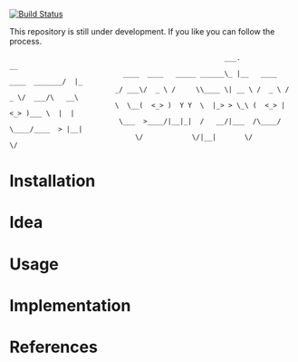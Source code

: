 [![Build Status](https://travis-ci.org/schalkdaniel/compboost.svg?branch=master)](https://travis-ci.org/schalkdaniel/compboost)

This repository is still under development. If you like you can follow the process.

```
                                                     ___.                          __            
                            ____  ____   _____ ______\_ |__   ____   ____  _______/  |_          
                          _/ ___\/  _ \ /     \\____ \| __ \ /  _ \ /  _ \/  ___/\   __\         
                          \  \__(  <_> )  Y Y  \  |_> > \_\ (  <_> |  <_> )___ \  |  |           
                           \___  >____/|__|_|  /   __/|___  /\____/ \____/____  > |__|           
                               \/            \/|__|       \/                  \/                 
```

# Installation

# Idea

# Usage

# Implementation

# References
